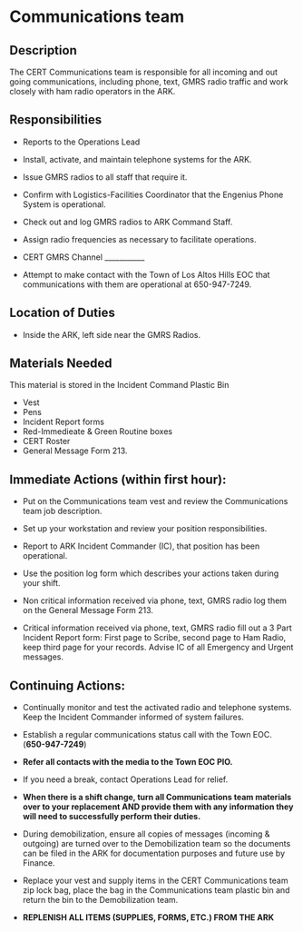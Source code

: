 # **Communications team**

## **Description**

The CERT Communications team is responsible for all incoming and out going communications, including phone, text, GMRS radio traffic and work closely with ham radio operators in the ARK.

## **Responsibilities**

* Reports to the Operations Lead

* Install, activate, and maintain telephone systems for the ARK.

* Issue GMRS radios to all staff that require it.

* Confirm with Logistics-Facilities Coordinator that the Engenius Phone System is operational.

* Check out and log GMRS radios to ARK Command Staff.

* Assign radio frequencies as necessary to facilitate operations.

* CERT GMRS Channel \_\_\_\_\_\_\_\_\_\_\_

* Attempt to make contact with the Town of Los Altos Hills EOC that communications with them are operational at 650-947-7249.

## **Location of Duties**

* Inside the ARK, left side near the GMRS Radios.

## **Materials Needed**

This material is stored in the Incident Command Plastic Bin

* Vest
* Pens
* Incident Report forms
* Red-Immedieate & Green Routine boxes
* CERT Roster
* General Message Form 213.

## **Immediate Actions \(within first hour\):**

* Put on the Communications team vest and review the Communications team job description.

* Set up your workstation and review your position responsibilities.

* Report to ARK Incident Commander \(IC\), that position has been operational.

* Use the position log form which describes your actions taken during your shift.

* Non critical information received via phone, text, GMRS radio log them on the General Message Form 213.

* Critical information received via phone, text, GMRS radio fill out a 3 Part Incident Report form: First page to Scribe, second page to Ham Radio, keep third page for your records. Advise IC of all Emergency and Urgent messages.

## **Continuing Actions:**

* Continually monitor and test the activated radio and telephone systems. Keep the Incident Commander informed of system failures.

* Establish a regular communications status call with the Town EOC. (**650-947-7249**)

* **Refer all contacts with the media to the Town EOC PIO.**

* If you need a break, contact Operations Lead for relief.

* **When there is a shift change, turn all Communications team materials over to your replacement AND provide them with any information they will need to successfully perform their duties.**

* During demobilization, ensure all copies of messages \(incoming & outgoing\) are turned over to the Demobilization team so the documents can be filed in the ARK for documentation purposes and future use by Finance.

*  Replace your vest and supply items in the CERT Communications team zip lock bag, place the bag in the Communications team plastic bin and return the bin to the Demobilization team.

* **REPLENISH ALL ITEMS \(SUPPLIES, FORMS, ETC.\) FROM THE ARK**



